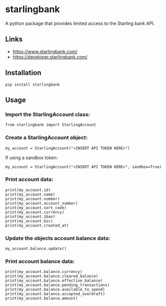# starlingbank

A python package that provides limited access to the Starling bank API.

## Links

* https://www.starlingbank.com/
* https://developer.starlingbank.com/

## Installation
```
pip install starlingbank
```

## Usage
### Import the StarlingAccount class:
```
from starlingbank import StarlingAccount
```

### Create a StarlingAccount object:
```
my_account = StarlingAccount("<INSERT API TOKEN HERE>")
```
If using a sandbox token:
```
my_account = StarlingAccount("<INSERT API TOKEN HERE>", sandbox=True)
```

### Print account data:
```
print(my_account.id)
print(my_account.name)
print(my_account.number)
print(my_account.account_number)
print(my_account.sort_code)
print(my_account.currency)
print(my_account.iban)
print(my_account.bic)
print(my_account.created_at)
```

### Update the objects account balance data:
```
my_account.balance.update()
```

### Print account balance data:
```
print(my_account.balance.currency)
print(my_account.balance.cleared_balance)
print(my_account.balance.effective_balance)
print(my_account.balance.pending_transactions)
print(my_account.balance.available_to_spend)
print(my_account.balance.accepted_overdraft)
print(my_account.balance.amount)
```
